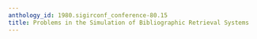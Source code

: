 ```yaml
---
anthology_id: 1980.sigirconf_conference-80.15
title: Problems in the Simulation of Bibliographic Retrieval Systems
---
```

